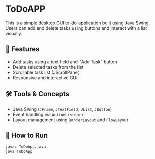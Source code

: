 # ToDoAPP

This is a simple desktop GUI to-do application built using Java Swing.  
Users can add and delete tasks using buttons and interact with a list visually.

## 🧩 Features
- Add tasks using a text field and "Add Task" button
- Delete selected tasks from the list
- Scrollable task list (JScrollPane)
- Responsive and interactive GUI

## 🛠️ Tools & Concepts
- Java Swing (`JFrame`, `JTextField`, `JList`, `JButton`)
- Event handling via `ActionListener`
- Layout management using `BorderLayout` and `FlowLayout`

## 🚀 How to Run
```bash
javac ToDoApp.java
java ToDoApp
